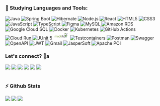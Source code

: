 ### 🚀 Studying Languages and Tools:</summary>

<p align="left">
<img height="25" src="https://cdn.jsdelivr.net/gh/devicons/devicon/icons/java/java-original.svg" alt="Java"/>
<img height="25" src="https://cdn.jsdelivr.net/gh/devicons/devicon/icons/spring/spring-original.svg" alt="Spring Boot"/>
<img height="25" src="https://cdn.jsdelivr.net/gh/devicons/devicon/icons/hibernate/hibernate-original.svg" alt="Hibernate"/>
<img height="25" src="https://cdn.jsdelivr.net/gh/devicons/devicon/icons/nodejs/nodejs-original.svg" alt="Node.js"/>
<img height="25" src="https://cdn.jsdelivr.net/gh/devicons/devicon/icons/react/react-original.svg" alt="React"/>
<img height="25" src="https://cdn.jsdelivr.net/gh/devicons/devicon/icons/html5/html5-original.svg" alt="HTML5"/>
<img height="25" src="https://cdn.jsdelivr.net/gh/devicons/devicon/icons/css3/css3-original.svg" alt="CSS3"/>
<img height="25" src="https://cdn.jsdelivr.net/gh/devicons/devicon/icons/javascript/javascript-original.svg" alt="JavaScript"/>
<img height="25" src="https://cdn.jsdelivr.net/gh/devicons/devicon/icons/typescript/typescript-original.svg" alt="TypeScript"/>
<img height="25" src="https://cdn.jsdelivr.net/gh/devicons/devicon/icons/figma/figma-original.svg" alt="Figma"/>
<img height="25" src="https://cdn.jsdelivr.net/gh/devicons/devicon/icons/mysql/mysql-original.svg" alt="MySQL"/>
<img height="25" src="https://icon.icepanel.io/AWS/svg/Database/RDS.svg" alt="Amazon RDS"/>
<img height="25" src="https://cdn.jsdelivr.net/gh/devicons/devicon/icons/googlecloud/googlecloud-original.svg" alt="Google Cloud SQL"/>
<img height="25" src="https://cdn.jsdelivr.net/gh/devicons/devicon/icons/docker/docker-original.svg" alt="Docker"/>
<img height="25" src="https://cdn.jsdelivr.net/gh/devicons/devicon/icons/kubernetes/kubernetes-plain.svg" alt="Kubernetes"/>
<img height="25" src="https://cdn.jsdelivr.net/gh/devicons/devicon/icons/githubactions/githubactions-original.svg" alt="GitHub Actions"/>
<img height="25" src="https://cdn.jsdelivr.net/gh/devicons/devicon/icons/googlecloud/googlecloud-original.svg" alt="Cloud Run"/>
<img height="25" src="https://svgicons.com/api/ogimage/?id=26052&n=junit" alt="JUnit 5"/>
<img height="25" src="https://raw.githubusercontent.com/mockito/mockito/main/config/javadoc/resources/org/mockito/logo.png" alt="Mockito"/>
<img height="25" src="https://cdn.jsdelivr.net/gh/devicons/devicon/icons/docker/docker-original.svg" alt="Testcontainers"/>
<img height="25" src="https://cdn.jsdelivr.net/gh/devicons/devicon/icons/postman/postman-original.svg" alt="Postman"/>
<img height="25" src="https://cdn.jsdelivr.net/gh/devicons/devicon/icons/swagger/swagger-original.svg" alt="Swagger"/>
<img height="25" src="https://cdn.jsdelivr.net/gh/devicons/devicon/icons/openapi/openapi-original.svg" alt="OpenAPI"/>
<img height="25" src="https://cdn.jsdelivr.net/gh/devicons/devicon/icons/json/json-original.svg" alt="JWT"/>
<img height="25" src="https://cdn.jsdelivr.net/gh/devicons/devicon/icons/google/google-original.svg" alt="Gmail"/>
<img height="25" src="https://encrypted-tbn0.gstatic.com/images?q=tbn:ANd9GcQyMGqriW0CM7XGRkTTIw93-Y7qK6Derg0TlA&s" alt="JasperSoft"/>
<img height="25" src="https://cdn.jsdelivr.net/gh/devicons/devicon/icons/apache/apache-original.svg" alt="Apache POI"/>
</p>

### Let's connect? 🤝a

<p align="left">
<a href="https://dev.to/vitorpaiola"><img src="https://img.shields.io/badge/dev.to-0A0A0A?style=for-the-badge&logo=dev.to&logoColor=white"></></a>
<a href="https://github.com/VitorPaiola"><img src="https://img.shields.io/badge/github-%23121011.svg?style=for-the-badge&logo=github&logoColor=white"></></a>
<a href="https://www.linkedin.com/in/vitor-paiola-323100175/"><img src="https://img.shields.io/badge/linkedin-%230077B5.svg?style=for-the-badge&logo=linkedin&logoColor=white)](https://www.linkedin.com/in/vitor-paiola-323100175/"></></a>
<a href="https://x.com/v__souz"><img src="https://img.shields.io/badge/X-%23000000.svg?style=for-the-badge&logo=X&logoColor=white"></></a>
<a href="https://www.instagram.com/v__souz/"><img src="https://img.shields.io/badge/Instagram-%23E4405F.svg?style=for-the-badge&logo=Instagram&logoColor=white)](https://www.instagram.com/v__souz/"></></a>
<a href="https://www.youtube.com/@UserXisOficial"><img src="https://img.shields.io/badge/YouTube-%23FF0000.svg?style=for-the-badge&logo=YouTube&logoColor=white"></></a>

#

### ⚡ Github Stats</b></summary>

<div align="left">
<img height="180em" src="https://github-readme-stats.vercel.app/api/top-langs/?username=vitorpaiola&show_icons=true&hide_border=true&layout=compact&langs_count=8&theme=default"/>	
<img height="180em" src="https://github-readme-stats.vercel.app/api?username=vitorpaiola&show_icons=true&theme=white" />
<img height="180em" src="https://github-readme-streak-stats.herokuapp.com/?user=vitorpaiola&show_icons=true&hide_border=true&count_private=true&include_all_commits=true&theme=default" />
</div>
</p>

